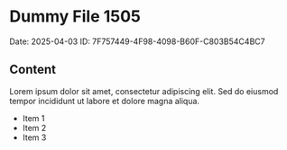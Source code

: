 # Dummy File 1505

Date: 2025-04-03
ID: 7F757449-4F98-4098-B60F-C803B54C4BC7

## Content

Lorem ipsum dolor sit amet, consectetur adipiscing elit.
Sed do eiusmod tempor incididunt ut labore et dolore magna aliqua.

* Item 1
* Item 2
* Item 3

